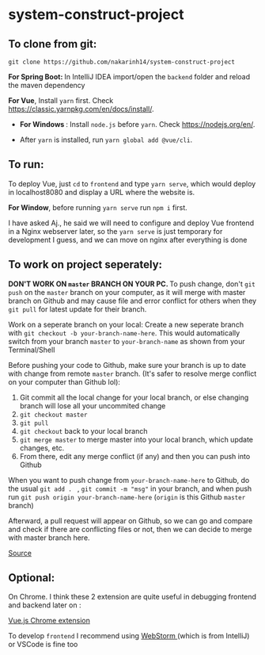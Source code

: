 # system-construct-project
## To clone from git:
```
git clone https://github.com/nakarinh14/system-construct-project
```

<b> For Spring Boot: </b> In IntelliJ IDEA import/open the ```backend``` folder and reload the maven dependency

<b> For Vue</b>, Install ```yarn``` first. Check   https://classic.yarnpkg.com/en/docs/install/.

* <b> For Windows </b>: Install ```node.js``` before ```yarn```. Check  https://nodejs.org/en/.

* After ```yarn``` is installed, run ```yarn global add @vue/cli```.


## To run:

To deploy Vue, just ```cd``` to ```frontend``` and type ```yarn serve```, which would deploy in localhost8080 and display a URL where the website is.

<b>For Window</b>, before running ```yarn serve``` run ```npm i``` first.


I have asked Aj., he said we will need to configure and deploy Vue frontend in a Nginx webserver later, so the ```yarn serve``` is just temporary for development I guess, and we can move on nginx after everything is done

## To work on project seperately:

<b> DON'T WORK ON ```master``` BRANCH ON YOUR PC. </b> To push change, don't ```git push``` on the ```master``` branch on your computer, as it will merge with master branch on Github and may cause file and error conflict for others when they ```git pull``` for latest update for their branch.

Work on a seperate branch on your local:
Create a new seperate branch with ```git checkout -b your-branch-name-here```. This would automatically switch from your branch ```master``` to ```your-branch-name``` as shown from your Terminal/Shell

Before pushing your code to Github, make sure your branch is up to date with change from remote ```master``` branch. (It's safer to resolve merge conflict on your computer than Github lol):
1. Git commit all the local change for your local branch, or else changing branch will lose all your uncommited change
2. ```git checkout master```
3. ```git pull```
4. ```git checkout``` back to your local branch
5. ```git merge master``` to merge master into your local branch, which update changes, etc.
6. From there, edit any merge conflict (if any) and then you can push into Github

When you want to push change from ```your-branch-name-here``` to Github, do the usual ```git add . ``` , ```git commit -m "msg"``` in your branch, and when push run ```git push origin your-branch-name-here``` (```origin``` is this Github ```master``` branch)

Afterward, a pull request will appear on Github, so we can go and compare and check if there are conflicting files or not, then we can decide to merge with master branch here.

<a href="https://www.youtube.com/watch?v=MnUd31TvBoU">Source</a>


## Optional: 

On Chrome. I think these 2 extension are quite useful in debugging frontend and backend later on :

<a href="https://chrome.google.com/webstore/detail/vuejs-devtools/nhdogjmejiglipccpnnnanhbledajbpd?hl=en">Vue.js Chrome extension</a>


To develop ```frontend``` I recommend using <a href="https://www.jetbrains.com/webstorm/download/#section=mac"> WebStorm </a> (which is from IntelliJ) or VSCode is fine too

